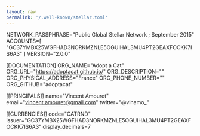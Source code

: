 ```yaml
---
layout: raw
permalink: '/.well-known/stellar.toml'
---
```


NETWORK_PASSPHRASE="Public Global Stellar Network ; September 2015"
ACCOUNTS=[
"GC37YMBX25WGFHAD3NORKMZNLE5OGUIHAL3MU4PT2GEAXFOCKK7IS6A3"
]
VERSION="2.0.0"

[DOCUMENTATION]
ORG_NAME="Adopt a Cat"
ORG_URL="https://adoptacat.github.io/"
ORG_DESCRIPTION=""
ORG_PHYSICAL_ADDRESS="France"
ORG_PHONE_NUMBER=""
ORG_GITHUB="adoptacat"

[[PRINCIPALS]]
name="Vincent Amouret"
email="vincent.amouret@gmail.com"
twitter="@vinamo_"

[[CURRENCIES]]
code="CATRND"
issuer="GC37YMBX25WGFHAD3NORKMZNLE5OGUIHAL3MU4PT2GEAXFOCKK7IS6A3"
display_decimals=7
